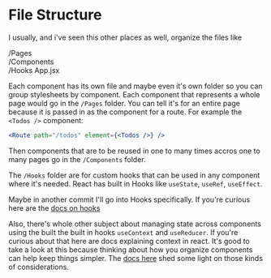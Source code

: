 # File Structure

I usually, and i've seen this other places as well, organize the files like

/Pages  
/Components  
/Hooks
App.jsx

Each component has its own file and maybe even it's own folder so you can group stylesheets by component. Each component that represents a whole page would go in the `/Pages` folder. You can tell it's for an entire page because it is passed in as the component for a route. For example the `<Todos />` component:

```jsx
<Route path="/todos" element={<Todos />} />
```

Then components that are to be reused in one to many times accros one to many pages go in the `/Components` folder.

The `/Hooks` folder are for custom hooks that can be used in any component where it's needed. React has built in Hooks like `useState`, `useRef`, `useEffect`.

Maybe in another commit I'll go into Hooks specifically. If you're curious here are the [docs on hooks](https://reactjs.org/docs/hooks-reference.html)

Also, there's whole other subject about managing state across components using the built the built in hooks `useContext` and `useReducer`. If you're curious about that here are docs explaining context in react. It's good to take a look at this because thinking about how you organize components can help keep things simpler. The [docs here](https://reactjs.org/docs/context.html) shed some light on those kinds of considerations.
